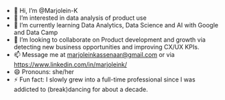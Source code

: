 - 👋 Hi, I’m @Marjolein-K
- 👀 I’m interested in data analysis of product use 
- 🌱 I’m currently learning Data Analytics, Data Science and AI with Google and Data Camp
- 💞️ I’m looking to collaborate on Product development and growth via detecting new business opportunities and improving CX/UX KPIs.
- 📫 Message me at marjoleinkassenaar@gmail.com or via https://www.linkedin.com/in/marjoleink/
- 😄 Pronouns: she/her
- ⚡ Fun fact: I slowly grew into a full-time professional since I was addicted to (break)dancing for about a decade.

<!---
Marjolein-K/Marjolein-K is a ✨ special ✨ repository because its `README.md` (this file) appears on your GitHub profile.
You can click the Preview link to take a look at your changes.
--->
